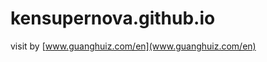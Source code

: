 kensupernova.github.io
======================
visit by [www.guanghuiz.com/en](www.guanghuiz.com/en)
